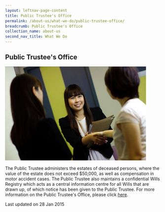 ```yaml
---
layout: leftnav-page-content
title: Public Trustee's Office
permalink: /about-us/what-we-do/public-trustee-office/
breadcrumb: Public Trustee's Office
collection_name: about-us
second_nav_title: What We Do
---
```


<style> 
  .image {width: 600px;} 
  .image img {max-width: 100%;} 
</style>

Public Trustee's Office
---

<div class="image"><img src="/images/1422440450128.jpg/"></div>

The Public Trustee administers the estates of deceased persons, where the value of the estate does not exceed $50,000, as well as compensation in motor accident cases. The Public Trustee also maintains a confidential Wills Registry which acts as a central information centre for all Wills that are drawn up, of which notice has been given to the Public Trustee. For more information on the Public Trustee's Office, please click [here](https://mlaw-pto-staging.netlify.com/).

<p class="right-side-updated">Last updated on 28 Jan 2015</p>

